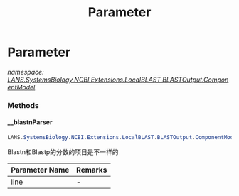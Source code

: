 ﻿---
title: Parameter
---

# Parameter
_namespace: [LANS.SystemsBiology.NCBI.Extensions.LocalBLAST.BLASTOutput.ComponentModel](N-LANS.SystemsBiology.NCBI.Extensions.LocalBLAST.BLASTOutput.ComponentModel.html)_





### Methods

#### __blastnParser
```csharp
LANS.SystemsBiology.NCBI.Extensions.LocalBLAST.BLASTOutput.ComponentModel.Parameter.__blastnParser(System.String)
```
Blastn和Blastp的分数的项目是不一样的

|Parameter Name|Remarks|
|--------------|-------|
|line|-|



